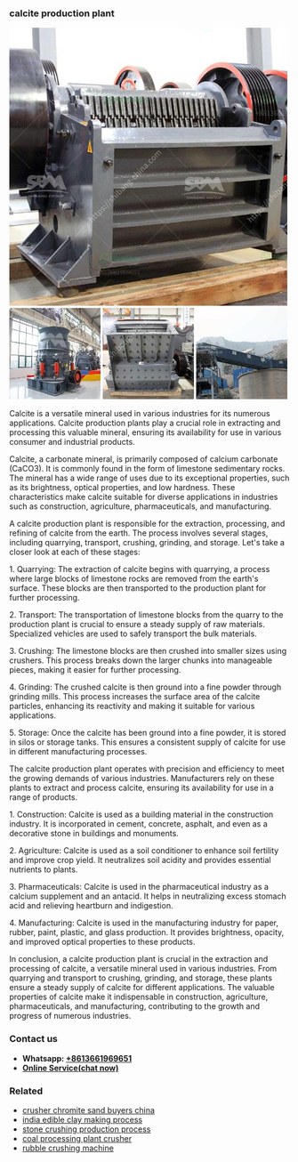 <h3>calcite production plant</h3><img src='1706767877.jpg' alt=''><p>Calcite is a versatile mineral used in various industries for its numerous applications. Calcite production plants play a crucial role in extracting and processing this valuable mineral, ensuring its availability for use in various consumer and industrial products.</p><p>Calcite, a carbonate mineral, is primarily composed of calcium carbonate (CaCO3). It is commonly found in the form of limestone sedimentary rocks. The mineral has a wide range of uses due to its exceptional properties, such as its brightness, optical properties, and low hardness. These characteristics make calcite suitable for diverse applications in industries such as construction, agriculture, pharmaceuticals, and manufacturing.</p><p>A calcite production plant is responsible for the extraction, processing, and refining of calcite from the earth. The process involves several stages, including quarrying, transport, crushing, grinding, and storage. Let's take a closer look at each of these stages:</p><p>1. Quarrying: The extraction of calcite begins with quarrying, a process where large blocks of limestone rocks are removed from the earth's surface. These blocks are then transported to the production plant for further processing.</p><p>2. Transport: The transportation of limestone blocks from the quarry to the production plant is crucial to ensure a steady supply of raw materials. Specialized vehicles are used to safely transport the bulk materials.</p><p>3. Crushing: The limestone blocks are then crushed into smaller sizes using crushers. This process breaks down the larger chunks into manageable pieces, making it easier for further processing.</p><p>4. Grinding: The crushed calcite is then ground into a fine powder through grinding mills. This process increases the surface area of the calcite particles, enhancing its reactivity and making it suitable for various applications.</p><p>5. Storage: Once the calcite has been ground into a fine powder, it is stored in silos or storage tanks. This ensures a consistent supply of calcite for use in different manufacturing processes.</p><p>The calcite production plant operates with precision and efficiency to meet the growing demands of various industries. Manufacturers rely on these plants to extract and process calcite, ensuring its availability for use in a range of products.</p><p>1. Construction: Calcite is used as a building material in the construction industry. It is incorporated in cement, concrete, asphalt, and even as a decorative stone in buildings and monuments.</p><p>2. Agriculture: Calcite is used as a soil conditioner to enhance soil fertility and improve crop yield. It neutralizes soil acidity and provides essential nutrients to plants.</p><p>3. Pharmaceuticals: Calcite is used in the pharmaceutical industry as a calcium supplement and an antacid. It helps in neutralizing excess stomach acid and relieving heartburn and indigestion.</p><p>4. Manufacturing: Calcite is used in the manufacturing industry for paper, rubber, paint, plastic, and glass production. It provides brightness, opacity, and improved optical properties to these products.</p><p>In conclusion, a calcite production plant is crucial in the extraction and processing of calcite, a versatile mineral used in various industries. From quarrying and transport to crushing, grinding, and storage, these plants ensure a steady supply of calcite for different applications. The valuable properties of calcite make it indispensable in construction, agriculture, pharmaceuticals, and manufacturing, contributing to the growth and progress of numerous industries.</p><h3>Contact us</h3><ul><li><strong>Whatsapp:&nbsp;<a href="https://wa.me/8613661969651">+8613661969651</a></strong></li><li><a href="https://swt.shibang-china.com/?git&amp;zhl&amp;calcite production plant"><strong>Online Service(chat now)</strong></a></li></ul><h3>Related</h3><ul><li><a href='crusher chromite sand buyers china.md'>crusher chromite sand buyers china</a></li><li><a href='india edible clay making process.md'>india edible clay making process</a></li><li><a href='stone crushing production process.md'>stone crushing production process</a></li><li><a href='coal processing plant crusher.md'>coal processing plant crusher</a></li><li><a href='rubble crushing machine.md'>rubble crushing machine</a></li></ul>